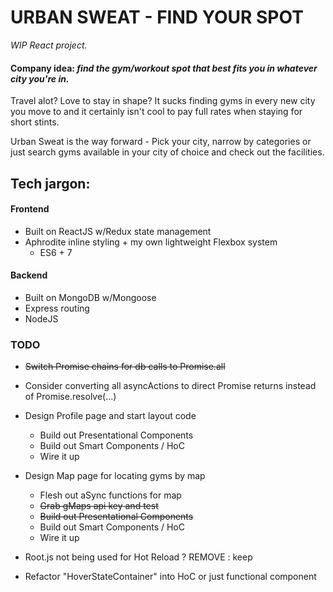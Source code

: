 # URBAN SWEAT - FIND YOUR SPOT 

*WIP React project.*

#### Company idea: <em>find the gym/workout spot that best fits you in whatever city you're in.</em>

Travel alot? Love to stay in shape? It sucks finding gyms in every new city you move to and it certainly isn't cool to pay full rates when staying for short stints.

Urban Sweat is the way forward - Pick your city, narrow by categories or just search gyms available in your city of choice and check out the facilities.

## Tech jargon:
#### Frontend

+ Built on ReactJS w/Redux state management
+ Aphrodite inline styling + my own lightweight Flexbox system
  + ES6 + 7
  
#### Backend

+ Built on MongoDB w/Mongoose
+ Express routing
+ NodeJS

### TODO

+ ~~Switch Promise chains for db calls to Promise.all~~
+ Consider converting all asyncActions to direct Promise returns instead of Promise.resolve(...)
+ Design Profile page and start layout code
  + Build out Presentational Components
  + Build out Smart Components / HoC
  + Wire it up
+ Design Map page for locating gyms by map
  + Flesh out aSync functions for map
  + ~~Grab gMaps api key and test~~
  + ~~Build out Presentational Components~~
  + Build out Smart Components / HoC
  + Wire it up
  
+ Root.js not being used for Hot Reload ? REMOVE : keep
+ Refactor "HoverStateContainer" into HoC or just functional component
